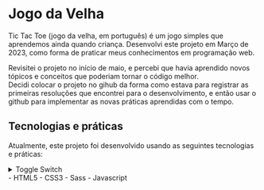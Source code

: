 # Jogo da Velha

Tic Tac Toe (jogo da velha, em português) é um jogo simples que aprendemos ainda quando criança.
Desenvolvi este projeto em Março de 2023, como forma de praticar meus conhecimentos em programação web.

Revisitei o projeto no início de maio, e percebi que havia aprendido novos tópicos e conceitos que poderiam tornar o código melhor.  
Decidi colocar o projeto no gihub da forma como estava para registrar as primeiras resoluções que encontrei para o desenvolvimento, e então usar o github para implementar as novas práticas aprendidas com o tempo.

## Tecnologias e práticas
Atualmente, este projeto foi desenvolvido usando as seguintes tecnologias e práticas:
<details>
  <summary>Toggle Switch<summary>
  - HTML5
  - CSS3
  - Sass
  - Javascript
</details>